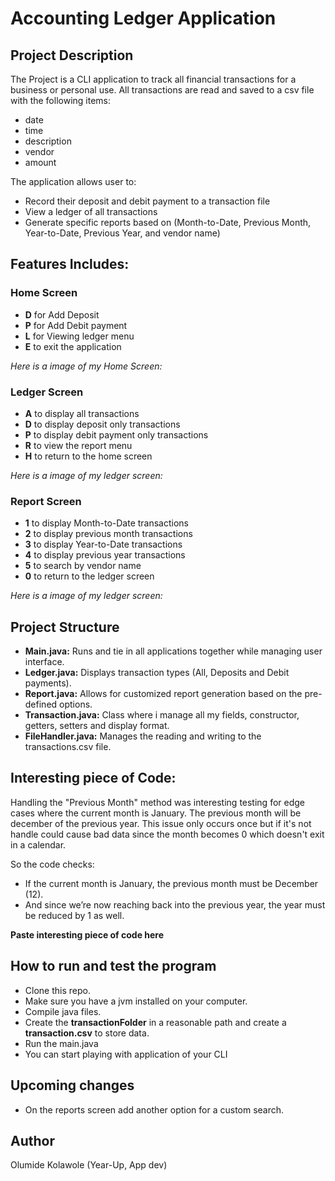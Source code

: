 # Accounting Ledger Application

## Project Description
The Project is a CLI application to track all financial transactions
for a business or personal use. All transactions are read and saved 
to a csv file with the following items:
- date
- time
- description 
- vendor 
- amount 

The application allows user to:
- Record their deposit and debit payment to a transaction file
- View a ledger of all transactions
- Generate specific reports based on (Month-to-Date, Previous Month, Year-to-Date,
Previous Year, and vendor name)

## Features Includes:

### Home Screen
- **D** for Add Deposit
- **P** for Add Debit payment
- **L** for Viewing ledger menu
- **E** to exit the application

*Here is a image of my Home Screen:*

### Ledger Screen
- **A** to display all transactions
- **D** to display deposit only transactions
- **P** to display debit payment only transactions
- **R** to view the report menu
- **H** to return to the home screen

*Here is a image of my ledger screen:*

### Report Screen
- **1** to display Month-to-Date transactions
- **2** to display previous month transactions
- **3** to display Year-to-Date transactions
- **4** to display previous year transactions
- **5** to search by vendor name
- **0** to return to the ledger screen

*Here is a image of my ledger screen:*

## Project Structure
- **Main.java:** Runs and tie in all applications together while managing user interface.
- **Ledger.java:** Displays transaction types (All, Deposits and Debit payments).
- **Report.java:** Allows for customized report generation based on the pre-defined options.
- **Transaction.java:** Class where i manage all my fields, constructor, getters, setters and display format.
- **FileHandler.java:** Manages the reading and writing to the transactions.csv file.

## Interesting piece of Code:
Handling the "Previous Month" method was interesting testing for edge cases where
the current month is January. The previous month will be december of the previous year.
This issue only occurs once but if it's not handle could cause bad data since the 
month becomes 0 which doesn't exit in a calendar. 

So the code checks:
- If the current month is January, the previous month must be December (12).
- And since we’re now reaching back into the previous year, the year must be reduced by 1 as well.

**Paste interesting piece of code here**

## How to run and test the program
- Clone this repo.
- Make sure you have a jvm installed on your computer. 
- Compile java files.
- Create the **transactionFolder** in a reasonable path and create a **transaction.csv**
to store data.
- Run the main.java
- You can start playing with application of your CLI 

## Upcoming changes
- On the reports screen add another option for a custom search.

## Author
Olumide Kolawole (Year-Up, App dev)

